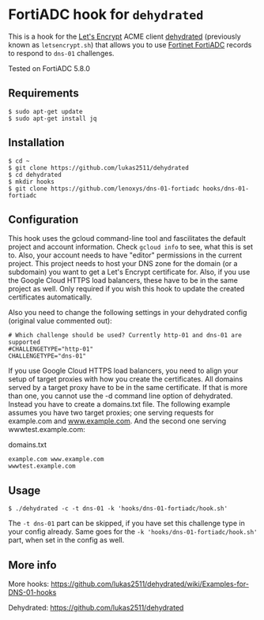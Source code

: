 # FortiADC hook for `dehydrated`

This is a hook for the [Let's Encrypt](https://letsencrypt.org/) ACME client [dehydrated](https://github.com/lukas2511/dehydrated) (previously known as `letsencrypt.sh`) that allows you to use [Fortinet FortiADC](https://cloud.google.com/dns/docs/) records to respond to `dns-01` challenges.

Tested on FortiADC 5.8.0

## Requirements

```
$ sudo apt-get update
$ sudo apt-get install jq
```

## Installation

```
$ cd ~
$ git clone https://github.com/lukas2511/dehydrated
$ cd dehydrated
$ mkdir hooks
$ git clone https://github.com/lenoxys/dns-01-fortiadc hooks/dns-01-fortiadc
```

## Configuration

This hook uses the gcloud command-line tool and fascilitates the default project and account information. Check ```gcloud info``` to see, what this is set to. Also, your account needs to have "editor" permissions in the current project. This project needs to host your DNS zone for the domain (or a subdomain) you want to get a Let's Encrypt certificate for. Also, if you use the Google Cloud HTTPS load balancers, these have to be in the same project as well. Only required if you wish this hook to update the created certificates automatically. 

Also you need to change the following settings in your dehydrated config (original value commented out):
```
# Which challenge should be used? Currently http-01 and dns-01 are supported
#CHALLENGETYPE="http-01"
CHALLENGETYPE="dns-01"
``` 

If you use Google Cloud HTTPS load balancers, you need to align your setup of target proxies with how you create the certificates. All domains served by a target proxy have to be in the same certificate. If that is more than one, you cannot use the -d command line option of dehydrated. Instead you have to create a domains.txt file. The following example assumes you have two target proxies; one serving requests for example.com and www.example.com. And the second one serving wwwtest.example.com:

domains.txt
``` 
example.com www.example.com
wwwtest.example.com
``` 


## Usage

```
$ ./dehydrated -c -t dns-01 -k 'hooks/dns-01-fortiadc/hook.sh'
```

The ```-t dns-01``` part can be skipped, if you have set this challenge type in your config already. Same goes for the ```-k 'hooks/dns-01-fortiadc/hook.sh'``` part, when set in the config as well.

## More info

More hooks: https://github.com/lukas2511/dehydrated/wiki/Examples-for-DNS-01-hooks

Dehydrated: https://github.com/lukas2511/dehydrated
